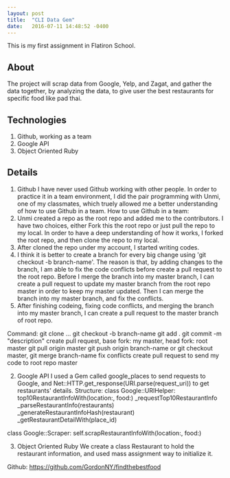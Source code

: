 ```yaml
---
layout: post
title:  "CLI Data Gem"
date:   2016-07-11 14:48:52 -0400
---
```



This is my first assignment in Flatiron School. 

## About
The project will scrap data from Google, Yelp, and Zagat, and gather the data together, by analyzing the data, to give user the best restaurants for specific food like pad thai.

## Technologies
1. Github, working as a team
2. Google API
3. Object Oriented Ruby

## Details
1. Github
I have never used Github working with other people. In order to practice it in a team environment, I did the pair programming with Unmi, one of my classmates, which truely allowed me a better understanding of how to use Github in a team.
How to use Github in a team:
1. Unmi created a repo as the root repo and added me to the contributors. I have two choices, either Fork this the root repo or just pull the repo to my local. In order to have a deep understanding of how it works, I forked the root repo, and then clone the repo to my local.
2. After cloned the repo under my account, I started writing codes. 
3. I think it is better to create a branch for every big change using 'git checkout -b branch-name'. The reason is that, by adding changes to the branch, I am able to fix the code conflicts before create a pull request to the root repo. Before I merge the branch into my master branch, I can create a pull request to update my master branch from the root repo master in order to keep my master updated. Then I can merge the branch into my master branch, and fix the conflicts.
4. After finishing codeing, fixing code conflicts, and merging the branch into my master branch, I can create a pull request to the master branch of root repo.

Command:
git clone ...
git checkout -b branch-name
git add .
git commit -m "description"
create pull request, base fork: my master, head fork: root master
git pull origin master
git push origin branch-name or git checkout master, git merge branch-name
fix conflicts
create pull request to send my code to root repo master

2. Google API
I used a Gem called google_places to send requests to Google, and Net::HTTP.get_response(URI.parse(request_uri)) to get restaurants' details.
Structure: 
class Google::URIHelper:
top10RestaurantInfoWith(location:, food:)
\_requestTop10RestaurantInfo
\_parseRestaurantInfo(restaurants)
\_generateRestaurantInfoHash(restaurant)
\_getRestaurantDetailWith(place_id)

class Google::Scraper:
self.scrapRestaurantInfoWith(location:, food:)

3. Object Oriented Ruby
We create a class Restaurant to hold the restaurant information, and used mass assignment way to initialize it.

Github:
https://github.com/GordonNY/findthebestfood



